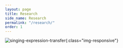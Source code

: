 ```yaml
---
layout: page
title: Research
side_name: Research
permalink: "/research/"
order: 1
---
```


![singing-expression-transfer](/sie_thumb.jpg){:class="img-responsive"}
